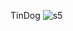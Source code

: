 TinDog 
![s5](https://user-images.githubusercontent.com/91794397/226689590-ed1ba82b-423c-483f-9486-1a556844654a.png)

